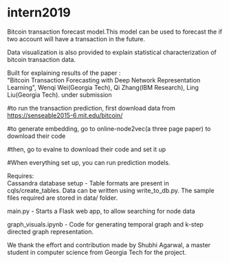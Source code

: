 # intern2019
Bitcoin transaction forecast model.This model can be used to forecast the if two account will have a transaction in the future.

Data visualization is also provided to explain statistical characterization of bitcoin transaction data.

Built for explaining results of the paper :  
"Bitcoin Transaction Forecasting with Deep Network Representation Learning", Wenqi Wei(Georgia Tech), Qi Zhang(IBM Research), Ling Liu(Georgia Tech). under submission


#to run the transaction prediction, first download data from https://senseable2015-6.mit.edu/bitcoin/

#to generate embedding, go to online-node2vec(a three page paper) to download their code

#then, go to evalne to download their code and set it up

#When everything set up, you can run prediction models.






Requires:  
Cassandra database setup - Table formats are present in cqls/create_tables. Data can be written using write_to_db.py. The sample files required are stored in data/ folder.

main.py - Starts a Flask web app, to allow searching for node data

graph_visuals.ipynb - Code for generating temporal graph and k-step directed graph representation.


We thank the effort and contribution made by Shubhi Agarwal, a master student in computer science from Georgia Tech for the project.
